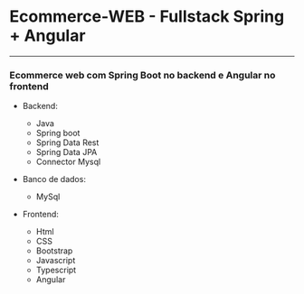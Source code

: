 # Ecommerce-WEB - Fullstack Spring + Angular
***
### Ecommerce web com Spring Boot no backend e Angular no frontend

- Backend:
  - Java 
  - Spring boot
  - Spring Data Rest
  - Spring Data JPA
  - Connector Mysql

- Banco de dados:
  - MySql
  
- Frontend:
  - Html
  - CSS
  - Bootstrap
  - Javascript
  - Typescript
  - Angular
